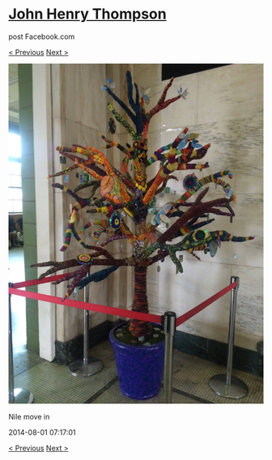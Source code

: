 # [John Henry Thompson](../README.md)
post Facebook.com

[< Previous](2016-06-10-35.md) [Next >](2014-08-01-2.md)

[![](../media/2014-08-01/Nile-move-in.jpg)](../README.md)

Nile move in

2014-08-01 07:17:01

[< Previous](2016-06-10-35.md) [Next >](2014-08-01-2.md)